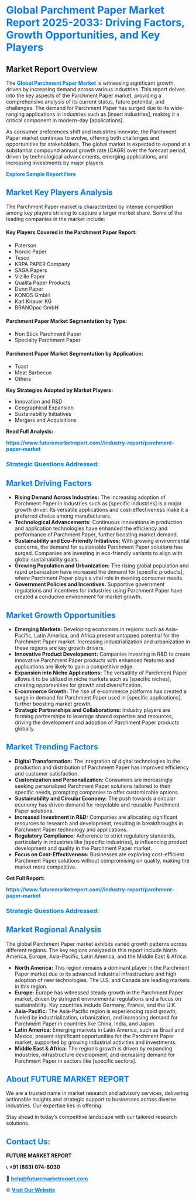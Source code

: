 <h1 style="color: #007BFF;">Global Parchment Paper Market Report 2025-2033: Driving Factors, Growth Opportunities, and Key Players</h1>

<section id="overview">
<h2>Market Report Overview</h2>
<p>The <a href="https://www.futuremarketreport.com//industry-report/parchment-paper-market" style="color: #007BFF; text-decoration: none;"><strong>Global Parchment Paper Market</strong></a> is witnessing significant growth, driven by increasing demand across various industries. This report delves into the key aspects of the Parchment Paper market, providing a comprehensive analysis of its current status, future potential, and challenges. The demand for Parchment Paper has surged due to its wide-ranging applications in industries such as [insert industries], making it a critical component in modern-day [applications].</p>
<p>As consumer preferences shift and industries innovate, the Parchment Paper market continues to evolve, offering both challenges and opportunities for stakeholders. The global market is expected to expand at a substantial compound annual growth rate (CAGR) over the forecast period, driven by technological advancements, emerging applications, and increasing investments by major players.</p>
</section>

<section id="overview">
<p><a href="https://www.futuremarketreport.com//request-sample/reportId=58573" style="color: #007BFF; text-decoration: none;"><strong>Explore Sample Report Here</strong></a></p>
</section>

<section id="key-players">
<h2 style="color: #007BFF;">Market Key Players Analysis</h2>
<p>The Parchment Paper market is characterized by intense competition among key players striving to capture a larger market share. Some of the leading companies in the market include:</p>
<h4>Key Players Covered in the Parchment Paper Report:</h4>
<ul><li>Paterson</li><li>Nordic Paper</li><li>Tesco</li><li>KRPA PAPER Company</li><li>SAGA Papers</li><li>Vizille Paper</li><li>Qualita Paper Products</li><li>Dunn Paper</li><li>KONOS GmbH</li><li>Karl Knauer KG</li><li>BRANOpac GmbH</li></ul>
<h4>Parchment Paper Market Segmentation by Type:</h4>
<ul><li>Non Stick Parchment Paper</li><li>Specialty Parchment Paper</li></ul>

<h4>Parchment Paper Market Segmentation by Application:</h4>
<ul><li>Toast</li><li>Meat Barbecue</li><li>Others</li></ul>
<p><strong>Key Strategies Adopted by Market Players:</strong></p>
<ul>
<li>Innovation and R&D</li>
<li>Geographical Expansion</li>
<li>Sustainability Initiatives</li>
<li>Mergers and Acquisitions</li>
</ul>
</section>

<section>
<p><strong>Read Full Analysis: </strong></p><a href="https://www.futuremarketreport.com//industry-report/parchment-paper-market" style="color: #007BFF; text-decoration: none;"><strong>https://www.futuremarketreport.com//industry-report/parchment-paper-market</strong></a>
<h3 style="color: #007BFF;">Strategic Questions Addressed:</h3>
</section>

<section id="driving-factors">
<h2 style="color: #007BFF;">Market Driving Factors</h2>
<ul>
<li><strong>Rising Demand Across Industries:</strong> The increasing adoption of Parchment Paper in industries such as [specific industries] is a major growth driver. Its versatile applications and cost-effectiveness make it a preferred choice among manufacturers.</li>
<li><strong>Technological Advancements:</strong> Continuous innovations in production and application technologies have enhanced the efficiency and performance of Parchment Paper, further boosting market demand.</li>
<li><strong>Sustainability and Eco-Friendly Initiatives:</strong> With growing environmental concerns, the demand for sustainable Parchment Paper solutions has surged. Companies are investing in eco-friendly variants to align with global sustainability goals.</li>
<li><strong>Growing Population and Urbanization:</strong> The rising global population and rapid urbanization have increased the demand for [specific products], where Parchment Paper plays a vital role in meeting consumer needs.</li>
<li><strong>Government Policies and Incentives:</strong> Supportive government regulations and incentives for industries using Parchment Paper have created a conducive environment for market growth.</li>
</ul>
</section>

<section id="growth-opportunities">
<h2 style="color: #007BFF;">Market Growth Opportunities</h2>
<ul>
<li><strong>Emerging Markets:</strong> Developing economies in regions such as Asia-Pacific, Latin America, and Africa present untapped potential for the Parchment Paper market. Increasing industrialization and urbanization in these regions are key growth drivers.</li>
<li><strong>Innovative Product Development:</strong> Companies investing in R&D to create innovative Parchment Paper products with enhanced features and applications are likely to gain a competitive edge.</li>
<li><strong>Expansion into Niche Applications:</strong> The versatility of Parchment Paper allows it to be utilized in niche markets such as [specific niches], creating opportunities for growth and diversification.</li>
<li><strong>E-commerce Growth:</strong> The rise of e-commerce platforms has created a surge in demand for Parchment Paper used in [specific applications], further boosting market growth.</li>
<li><strong>Strategic Partnerships and Collaborations:</strong> Industry players are forming partnerships to leverage shared expertise and resources, driving the development and adoption of Parchment Paper products globally.</li>
</ul>
</section>

<section id="trending-factors">
<h2 style="color: #007BFF;">Market Trending Factors</h2>
<ul>
<li><strong>Digital Transformation:</strong> The integration of digital technologies in the production and distribution of Parchment Paper has improved efficiency and customer satisfaction.</li>
<li><strong>Customization and Personalization:</strong> Consumers are increasingly seeking personalized Parchment Paper solutions tailored to their specific needs, prompting companies to offer customizable options.</li>
<li><strong>Sustainability and Circular Economy:</strong> The push towards a circular economy has driven demand for recyclable and reusable Parchment Paper solutions.</li>
<li><strong>Increased Investment in R&D:</strong> Companies are allocating significant resources to research and development, resulting in breakthroughs in Parchment Paper technology and applications.</li>
<li><strong>Regulatory Compliance:</strong> Adherence to strict regulatory standards, particularly in industries like [specific industries], is influencing product development and quality in the Parchment Paper market.</li>
<li><strong>Focus on Cost-Effectiveness:</strong> Businesses are exploring cost-efficient Parchment Paper solutions without compromising on quality, making the market more competitive.</li>
</ul>
</section>

<section>
<p><strong>Get Full Report: </strong></p><a href="https://www.futuremarketreport.com//industry-report/parchment-paper-market" style="color: #007BFF; text-decoration: none;"><strong>https://www.futuremarketreport.com//industry-report/parchment-paper-market</strong></a>
<h3 style="color: #007BFF;">Strategic Questions Addressed:</h3>
</section>


<section id="regional-analysis">
<h2 style="color: #007BFF;">Market Regional Analysis</h2>
<p>The global Parchment Paper market exhibits varied growth patterns across different regions. The key regions analyzed in this report include North America, Europe, Asia-Pacific, Latin America, and the Middle East & Africa:</p>
<ul>
<li><strong>North America:</strong> This region remains a dominant player in the Parchment Paper market due to its advanced industrial infrastructure and high adoption of new technologies. The U.S. and Canada are leading markets in this region.</li>
<li><strong>Europe:</strong> Europe has witnessed steady growth in the Parchment Paper market, driven by stringent environmental regulations and a focus on sustainability. Key countries include Germany, France, and the U.K.</li>
<li><strong>Asia-Pacific:</strong> The Asia-Pacific region is experiencing rapid growth, fueled by industrialization, urbanization, and increasing demand for Parchment Paper in countries like China, India, and Japan.</li>
<li><strong>Latin America:</strong> Emerging markets in Latin America, such as Brazil and Mexico, present significant opportunities for the Parchment Paper market, supported by growing industrial activities and investments.</li>
<li><strong>Middle East & Africa:</strong> The region’s growth is driven by expanding industries, infrastructure development, and increasing demand for Parchment Paper in sectors like [specific sectors].</li>
</ul>
</section>

<footer>
<h2 style="color: #007BFF;">About FUTURE MARKET REPORT</h2>
<p>We are a trusted name in market research and advisory services, delivering actionable insights and strategic support to businesses across diverse industries. Our expertise lies in offering:</p>

<p>Stay ahead in today’s competitive landscape with our tailored research solutions.</p>

<h2 style="color: #007BFF;">Contact Us:</h2>
<p><strong>FUTURE MARKET REPORT</strong></p>
<p>📞 <strong>+91 (883) 074-8030</strong></p>
<p>📧 <strong><a href="mailto:help@futuremarketreport.com" style="color: #007BFF;">help@futuremarketreport.com</a></strong></p>
<p>🌐 <strong><a href="https://www.futuremarketreport.com/" style="color: #007BFF;">Visit Our Website</a></strong></p>
</footer>
